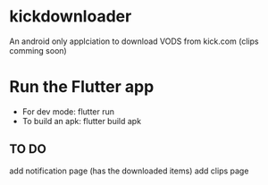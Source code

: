 # kickdownloader

An android only applciation to download VODS from kick.com (clips comming soon)

# Run the Flutter app
- For dev mode: flutter run 
- To build an apk: flutter build apk
## TO DO

add notification page (has the downloaded items)
add clips page
